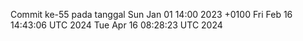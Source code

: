 Commit ke-55 pada tanggal Sun Jan 01 14:00 2023 +0100
Fri Feb 16 14:43:06 UTC 2024
Tue Apr 16 08:28:23 UTC 2024
